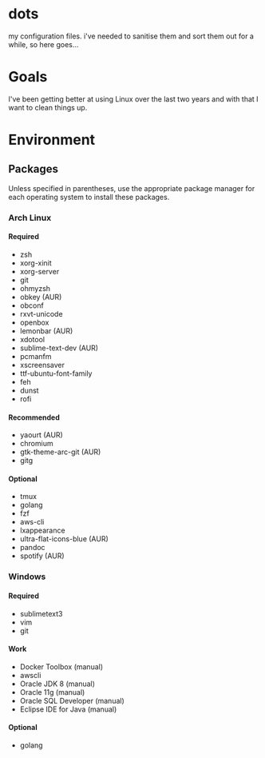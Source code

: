 # dots
my configuration files. i've needed to sanitise them and sort them out for a while, so here goes...

# Goals

I've been getting better at using Linux over the last two years and with that I want to clean things up.

# Environment

## Packages

Unless specified in parentheses, use the appropriate package manager for each operating system to install these packages.

### Arch Linux

#### Required

- zsh
- xorg-xinit
- xorg-server
- git
- ohmyzsh
- obkey (AUR)
- obconf
- rxvt-unicode
- openbox
- lemonbar (AUR)
- xdotool
- sublime-text-dev (AUR)
- pcmanfm
- xscreensaver
- ttf-ubuntu-font-family
- feh
- dunst
- rofi

#### Recommended

- yaourt (AUR)
- chromium
- gtk-theme-arc-git (AUR)
- gitg

#### Optional

- tmux
- golang
- fzf
- aws-cli
- lxappearance
- ultra-flat-icons-blue (AUR)
- pandoc
- spotify (AUR)

### Windows

#### Required

- sublimetext3
- vim
- git

#### Work

- Docker Toolbox (manual)
- awscli
- Oracle JDK 8 (manual)
- Oracle 11g (manual)
- Oracle SQL Developer (manual)
- Eclipse IDE for Java (manual)

#### Optional

- golang